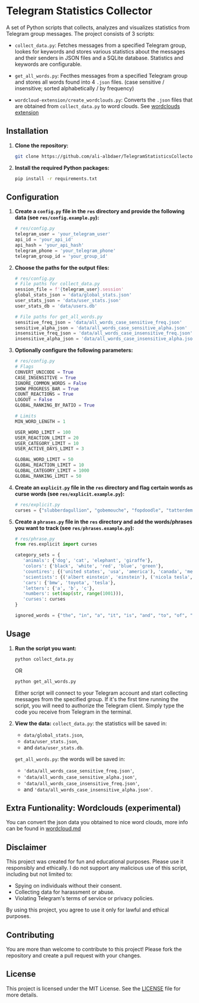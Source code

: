 
# Telegram Statistics Collector

A set of Python scripts that collects, analyzes and visualizes statistics from Telegram group messages. The project consists of 3 scripts:

- `collect_data.py`: Fetches messages from a specified Telegram group, lookes for keywords and stores various statistics about the messages and their senders in JSON files and a SQLite database. Statistics and keywords are configurable.

- `get_all_words.py`: Fecthes messages from a specified Telegram group and stores all words found into 4 `.json` files. (case sensitive / insensitive; sorted alphabetically / by frequency)

- `wordcloud-extension/create_wordclouds.py`: Converts the `.json` files that are obtained from `collect_data.py` to word clouds. See [wordclouds extension](#extra-funtionality-wordclouds-experimental)

## Installation

1. **Clone the repository:**

   ```sh
   git clone https://github.com/ali-albdaer/TelegramStatisticsCollector.git
   ```

2. **Install the required Python packages:**

   ```sh
   pip install -r requirements.txt
   ```

## Configuration

1. **Create a `config.py` file in the `res` directory and provide the following data (see `res/config.example.py`):**

   ```python
   # res/config.py
   telegram_user = 'your_telegram_user'
   api_id = 'your_api_id'
   api_hash = 'your_api_hash'
   telegram_phone = 'your_telegram_phone'
   telegram_group_id = 'your_group_id'
   ```

2. **Choose the paths for the output files:**

   ```python
   # res/config.py
   # File paths for collect_data.py
   session_file = f'{telegram_user}.session'
   global_stats_json = 'data/global_stats.json'
   user_stats_json = 'data/user_stats.json'
   user_stats_db = 'data/users.db'

   # File paths for get_all_words.py
   sensitive_freq_json = 'data/all_words_case_sensitive_freq.json'
   sensitive_alpha_json = 'data/all_words_case_sensitive_alpha.json'
   insensitive_freq_json = 'data/all_words_case_insensitive_freq.json'
   insensitive_alpha_json = 'data/all_words_case_insensitive_alpha.json'
   ```

3. **Optionally configure the following parameters:**

   ```python
   # res/config.py
   # Flags
   CONVERT_UNICODE = True
   CASE_INSENSITIVE = True
   IGNORE_COMMON_WORDS = False
   SHOW_PROGRESS_BAR = True
   COUNT_REACTIONS = True
   LOGOUT = False
   GLOBAL_RANKING_BY_RATIO = True

   # Limits
   MIN_WORD_LENGTH = 1

   USER_WORD_LIMIT = 100
   USER_REACTION_LIMIT = 20
   USER_CATEGORY_LIMIT = 10
   USER_ACTIVE_DAYS_LIMIT = 3

   GLOBAL_WORD_LIMIT = 50
   GLOBAL_REACTION_LIMIT = 10 
   GLOBAL_CATEGORY_LIMIT = 1000 
   GLOBAL_RANKING_LIMIT = 50 
   ```

4. **Create an `explicit.py` file in the `res` directory and flag certain words as curse words (see `res/explicit.example.py`):**

   ```python
   # res/explicit.py
   curses = {"slubberdagullion", "gobemouche", "fopdoodle", "tatterdemalion", "scallywag"}
   ```

5. **Create a `phrases.py` file in the `res` directory and add the words/phrases you want to track (see `res/phrases.example.py`):**

   ```python
   # res/phrase.py
   from res.explicit import curses

   category_sets = {
      'animals': {'dog', 'cat', 'elephant', 'giraffe'},
      'colors': {'black', 'white', 'red', 'blue', 'green'},
      'countires'; {('united states', 'usa', 'america'), 'canada', 'mexico'},
      'scientists': {('albert einstein', 'einstein'), ('nicola tesla', 'tesla')},
      'cars': {'bmw', 'toyota', 'tesla'},
      'letters': {'a', 'b', 'c'},
      'numbers': set(map(str, range(1001))), 
      'curses': curses
   }

   ignored_words = {"the", "in", "a", "it", "is", "and", "to", "of", "i", "you"}
   ```

## Usage

1. **Run the script you want:**

   ```sh
   python collect_data.py
   ```

   OR

   ```sh
   python get_all_words.py
   ```

   Either script will connect to your Telegram account and start collecting messages from the specified group. If it's the first time running the script, you will need to authorize the Telegram client. Simply type the code you receive from Telegram in the terminal.

2. **View the data:**
   `collect_data.py`: the statistics will be saved in:
      - `data/global_stats.json`,
      - `data/user_stats.json`,
      - and `data/user_stats.db`.

   `get_all_words.py`: the words will be saved in:
      - `'data/all_words_case_sensitive_freq.json'`, 
      - `'data/all_words_case_sensitive_alpha.json'`,
      - `'data/all_words_case_insensitive_freq.json'`,
      - and `'data/all_words_case_insensitive_alpha.json'`.

## Extra Funtionality: Wordclouds (experimental)
You can convert the json data you obtained to nice word clouds, more info can be found in [wordcloud.md](wordcloud-extension/wordcloud.md)

## Disclaimer

This project was created for fun and educational purposes. Please use it responsibly and ethically. I do not support any malicious use of this script, including but not limited to:

- Spying on individuals without their consent.
- Collecting data for harassment or abuse.
- Violating Telegram's terms of service or privacy policies.

By using this project, you agree to use it only for lawful and ethical purposes.

## Contributing

You are more than welcome to contribute to this project! Please fork the repository and create a pull request with your changes.

## License

This project is licensed under the MIT License. See the [LICENSE](LICENSE) file for more details.
